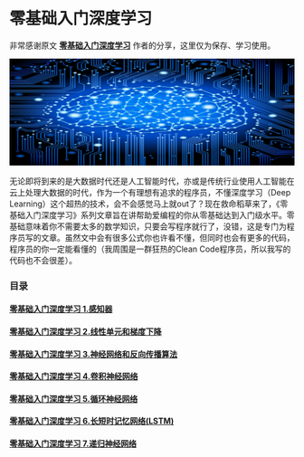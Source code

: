 # 零基础入门深度学习

非常感谢原文 **[零基础入门深度学习](https://www.zybuluo.com/hanbingtao/note/433855)** 作者的分享，这里仅为保存、学习使用。

![cmd-markdown-logo](images/fengmian.jpg)

无论即将到来的是大数据时代还是人工智能时代，亦或是传统行业使用人工智能在云上处理大数据的时代，作为一个有理想有追求的程序员，不懂深度学习（Deep Learning）这个超热的技术，会不会感觉马上就out了？现在救命稻草来了，《零基础入门深度学习》系列文章旨在讲帮助爱编程的你从零基础达到入门级水平。零基础意味着你不需要太多的数学知识，只要会写程序就行了，没错，这是专门为程序员写的文章。虽然文中会有很多公式你也许看不懂，但同时也会有更多的代码，程序员的你一定能看懂的（我周围是一群狂热的Clean Code程序员，所以我写的代码也不会很差）。

### 目录

#### [零基础入门深度学习 1.感知器](https://github.com/OsForChaoJia/deeplearning-start/blob/master/1.%20%E6%84%9F%E7%9F%A5%E5%99%A8.mdd)
#### [零基础入门深度学习 2.线性单元和梯度下降](https://github.com/OsForChaoJia/deeplearning-start/blob/master/1.%20%E6%84%9F%E7%9F%A5%E5%99%A8.mdd)
#### [零基础入门深度学习 3.神经网络和反向传播算法 ](https://github.com/OsForChaoJia/deeplearning-start/blob/master/1.%20%E6%84%9F%E7%9F%A5%E5%99%A8.mdd)
#### [零基础入门深度学习 4.卷积神经网络 ](https://github.com/OsForChaoJia/deeplearning-start/blob/master/1.%20%E6%84%9F%E7%9F%A5%E5%99%A8.mdd)
#### [零基础入门深度学习 5.循环神经网络 ](https://github.com/OsForChaoJia/deeplearning-start/blob/master/1.%20%E6%84%9F%E7%9F%A5%E5%99%A8.mdd)
#### [零基础入门深度学习 6.长短时记忆网络(LSTM) ](https://github.com/OsForChaoJia/deeplearning-start/blob/master/1.%20%E6%84%9F%E7%9F%A5%E5%99%A8.mdd)
#### [零基础入门深度学习 7.递归神经网络](https://github.com/OsForChaoJia/deeplearning-start/blob/master/1.%20%E6%84%9F%E7%9F%A5%E5%99%A8.mdd)

